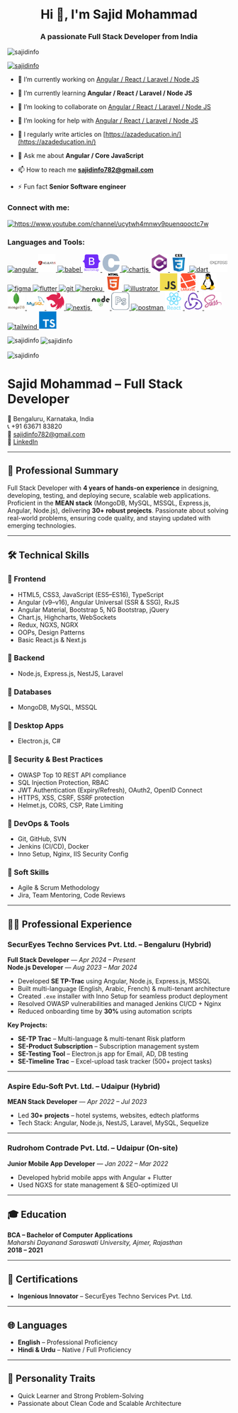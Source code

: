 <h1 align="center">Hi 👋, I'm Sajid Mohammad</h1>
<h3 align="center">A passionate Full Stack Developer from India</h3>

<p align="left"> <img src="https://komarev.com/ghpvc/?username=sajidinfo&label=Profile%20views&color=0e75b6&style=flat" alt="sajidinfo" /> </p>

<p align="left"> <a href="https://github.com/ryo-ma/github-profile-trophy"><img src="https://github-profile-trophy.vercel.app/?username=sajidinfo" alt="sajidinfo" /></a> </p>

- 🔭 I’m currently working on [Angular / React / Laravel / Node JS](http://aonetourtravels.in/)

- 🌱 I’m currently learning **Angular / React / Laravel / Node JS**

- 👯 I’m looking to collaborate on [Angular / React / Laravel / Node JS](https://karnivillaudaipur.com/)

- 🤝 I’m looking for help with [Angular / React / Laravel / Node JS](https://azadeducation.in/)

- 📝 I regularly write articles on [https://azadeducation.in/](https://azadeducation.in/)

- 💬 Ask me about **Angular / Core JavaScript**

- 📫 How to reach me **sajidinfo782@gmail.com**

- ⚡ Fun fact **Senior Software engineer**

<h3 align="left">Connect with me:</h3>
<p align="left">
<a href="https://www.youtube.com/c/https://www.youtube.com/channel/ucytwh4mnwv9puenqooctc7w" target="blank"><img align="center" src="https://raw.githubusercontent.com/rahuldkjain/github-profile-readme-generator/master/src/images/icons/Social/youtube.svg" alt="https://www.youtube.com/channel/ucytwh4mnwv9puenqooctc7w" height="30" width="40" /></a>
</p>

<h3 align="left">Languages and Tools:</h3>
<p align="left"> <a href="https://angular.io" target="_blank" rel="noreferrer"> <img src="https://angular.io/assets/images/logos/angular/angular.svg" alt="angular" width="40" height="40"/> </a> <a href="https://angular.io" target="_blank" rel="noreferrer"> <img src="https://raw.githubusercontent.com/devicons/devicon/master/icons/angularjs/angularjs-original-wordmark.svg" alt="angularjs" width="40" height="40"/> </a> <a href="https://babeljs.io/" target="_blank" rel="noreferrer"> <img src="https://www.vectorlogo.zone/logos/babeljs/babeljs-icon.svg" alt="babel" width="40" height="40"/> </a> <a href="https://getbootstrap.com" target="_blank" rel="noreferrer"> <img src="https://raw.githubusercontent.com/devicons/devicon/master/icons/bootstrap/bootstrap-plain-wordmark.svg" alt="bootstrap" width="40" height="40"/> </a> <a href="https://www.cprogramming.com/" target="_blank" rel="noreferrer"> <img src="https://raw.githubusercontent.com/devicons/devicon/master/icons/c/c-original.svg" alt="c" width="40" height="40"/> </a> <a href="https://www.chartjs.org" target="_blank" rel="noreferrer"> <img src="https://www.chartjs.org/media/logo-title.svg" alt="chartjs" width="40" height="40"/> </a> <a href="https://www.w3schools.com/cs/" target="_blank" rel="noreferrer"> <img src="https://raw.githubusercontent.com/devicons/devicon/master/icons/csharp/csharp-original.svg" alt="csharp" width="40" height="40"/> </a> <a href="https://www.w3schools.com/css/" target="_blank" rel="noreferrer"> <img src="https://raw.githubusercontent.com/devicons/devicon/master/icons/css3/css3-original-wordmark.svg" alt="css3" width="40" height="40"/> </a> <a href="https://dart.dev" target="_blank" rel="noreferrer"> <img src="https://www.vectorlogo.zone/logos/dartlang/dartlang-icon.svg" alt="dart" width="40" height="40"/> </a> <a href="https://expressjs.com" target="_blank" rel="noreferrer"> <img src="https://raw.githubusercontent.com/devicons/devicon/master/icons/express/express-original-wordmark.svg" alt="express" width="40" height="40"/> </a> <a href="https://www.figma.com/" target="_blank" rel="noreferrer"> <img src="https://www.vectorlogo.zone/logos/figma/figma-icon.svg" alt="figma" width="40" height="40"/> </a> <a href="https://flutter.dev" target="_blank" rel="noreferrer"> <img src="https://www.vectorlogo.zone/logos/flutterio/flutterio-icon.svg" alt="flutter" width="40" height="40"/> </a> <a href="https://git-scm.com/" target="_blank" rel="noreferrer"> <img src="https://www.vectorlogo.zone/logos/git-scm/git-scm-icon.svg" alt="git" width="40" height="40"/> </a> <a href="https://heroku.com" target="_blank" rel="noreferrer"> <img src="https://www.vectorlogo.zone/logos/heroku/heroku-icon.svg" alt="heroku" width="40" height="40"/> </a> <a href="https://www.w3.org/html/" target="_blank" rel="noreferrer"> <img src="https://raw.githubusercontent.com/devicons/devicon/master/icons/html5/html5-original-wordmark.svg" alt="html5" width="40" height="40"/> </a> <a href="https://www.adobe.com/in/products/illustrator.html" target="_blank" rel="noreferrer"> <img src="https://www.vectorlogo.zone/logos/adobe_illustrator/adobe_illustrator-icon.svg" alt="illustrator" width="40" height="40"/> </a> <a href="https://developer.mozilla.org/en-US/docs/Web/JavaScript" target="_blank" rel="noreferrer"> <img src="https://raw.githubusercontent.com/devicons/devicon/master/icons/javascript/javascript-original.svg" alt="javascript" width="40" height="40"/> </a> <a href="https://laravel.com/" target="_blank" rel="noreferrer"> <img src="https://raw.githubusercontent.com/devicons/devicon/master/icons/laravel/laravel-plain-wordmark.svg" alt="laravel" width="40" height="40"/> </a> <a href="https://www.linux.org/" target="_blank" rel="noreferrer"> <img src="https://raw.githubusercontent.com/devicons/devicon/master/icons/linux/linux-original.svg" alt="linux" width="40" height="40"/> </a> <a href="https://www.mongodb.com/" target="_blank" rel="noreferrer"> <img src="https://raw.githubusercontent.com/devicons/devicon/master/icons/mongodb/mongodb-original-wordmark.svg" alt="mongodb" width="40" height="40"/> </a> <a href="https://www.mysql.com/" target="_blank" rel="noreferrer"> <img src="https://raw.githubusercontent.com/devicons/devicon/master/icons/mysql/mysql-original-wordmark.svg" alt="mysql" width="40" height="40"/> </a> <a href="https://nestjs.com/" target="_blank" rel="noreferrer"> <img src="https://raw.githubusercontent.com/devicons/devicon/master/icons/nestjs/nestjs-plain.svg" alt="nestjs" width="40" height="40"/> </a> <a href="https://nextjs.org/" target="_blank" rel="noreferrer"> <img src="https://cdn.worldvectorlogo.com/logos/nextjs-2.svg" alt="nextjs" width="40" height="40"/> </a> <a href="https://nodejs.org" target="_blank" rel="noreferrer"> <img src="https://raw.githubusercontent.com/devicons/devicon/master/icons/nodejs/nodejs-original-wordmark.svg" alt="nodejs" width="40" height="40"/> </a> <a href="https://www.photoshop.com/en" target="_blank" rel="noreferrer"> <img src="https://raw.githubusercontent.com/devicons/devicon/master/icons/photoshop/photoshop-line.svg" alt="photoshop" width="40" height="40"/> </a> <a href="https://postman.com" target="_blank" rel="noreferrer"> <img src="https://www.vectorlogo.zone/logos/getpostman/getpostman-icon.svg" alt="postman" width="40" height="40"/> </a> <a href="https://reactjs.org/" target="_blank" rel="noreferrer"> <img src="https://raw.githubusercontent.com/devicons/devicon/master/icons/react/react-original-wordmark.svg" alt="react" width="40" height="40"/> </a> <a href="https://redux.js.org" target="_blank" rel="noreferrer"> <img src="https://raw.githubusercontent.com/devicons/devicon/master/icons/redux/redux-original.svg" alt="redux" width="40" height="40"/> </a> <a href="https://sass-lang.com" target="_blank" rel="noreferrer"> <img src="https://raw.githubusercontent.com/devicons/devicon/master/icons/sass/sass-original.svg" alt="sass" width="40" height="40"/> </a> <a href="https://tailwindcss.com/" target="_blank" rel="noreferrer"> <img src="https://www.vectorlogo.zone/logos/tailwindcss/tailwindcss-icon.svg" alt="tailwind" width="40" height="40"/> </a> <a href="https://www.typescriptlang.org/" target="_blank" rel="noreferrer"> <img src="https://raw.githubusercontent.com/devicons/devicon/master/icons/typescript/typescript-original.svg" alt="typescript" width="40" height="40"/> </a> </p>

<p><img align="left" src="https://github-readme-stats.vercel.app/api/top-langs?username=sajidinfo&show_icons=true&locale=en&layout=compact" alt="sajidinfo" /></p>

<p>&nbsp;<img align="center" src="https://github-readme-stats.vercel.app/api?username=sajidinfo&show_icons=true&locale=en" alt="sajidinfo" /></p>

<p><img align="center" src="https://github-readme-streak-stats.herokuapp.com/?user=sajidinfo&" alt="sajidinfo" /></p>

# Sajid Mohammad – Full Stack Developer  
📍 Bengaluru, Karnataka, India  
📞 +91 63671 83820  
📧 sajidinfo782@gmail.com  
🔗 [LinkedIn](https://www.linkedin.com/in/md-sajidmohammad)

---

## 💼 Professional Summary  
Full Stack Developer with **4 years of hands-on experience** in designing, developing, testing, and deploying secure, scalable web applications. Proficient in the **MEAN stack** (MongoDB, MySQL, MSSQL, Express.js, Angular, Node.js), delivering **30+ robust projects**. Passionate about solving real-world problems, ensuring code quality, and staying updated with emerging technologies.

---

## 🛠️ Technical Skills  

### 🔷 Frontend  
- HTML5, CSS3, JavaScript (ES5–ES16), TypeScript  
- Angular (v9–v16), Angular Universal (SSR & SSG), RxJS  
- Angular Material, Bootstrap 5, NG Bootstrap, jQuery  
- Chart.js, Highcharts, WebSockets  
- Redux, NGXS, NGRX  
- OOPs, Design Patterns  
- Basic React.js & Next.js  

### 🔷 Backend  
- Node.js, Express.js, NestJS, Laravel  

### 🔷 Databases  
- MongoDB, MySQL, MSSQL  

### 🔷 Desktop Apps  
- Electron.js, C#  

### 🔐 Security & Best Practices  
- OWASP Top 10 REST API compliance  
- SQL Injection Protection, RBAC  
- JWT Authentication (Expiry/Refresh), OAuth2, OpenID Connect  
- HTTPS, XSS, CSRF, SSRF protection  
- Helmet.js, CORS, CSP, Rate Limiting  

### 🔧 DevOps & Tools  
- Git, GitHub, SVN  
- Jenkins (CI/CD), Docker  
- Inno Setup, Nginx, IIS Security Config  

### 🤝 Soft Skills  
- Agile & Scrum Methodology  
- Jira, Team Mentoring, Code Reviews  

---

## 👨‍💻 Professional Experience  

### **SecurEyes Techno Services Pvt. Ltd. – Bengaluru (Hybrid)**  
**Full Stack Developer** — *Apr 2024 – Present*  
**Node.js Developer** — *Aug 2023 – Mar 2024*  
- Developed **SE TP-Trac** using Angular, Node.js, Express.js, MSSQL  
- Built multi-language (English, Arabic, French) & multi-tenant architecture  
- Created `.exe` installer with Inno Setup for seamless product deployment  
- Resolved OWASP vulnerabilities and managed Jenkins CI/CD + Nginx  
- Reduced onboarding time by **30%** using automation scripts  

**Key Projects:**  
- **SE-TP Trac** – Multi-language & multi-tenant Risk platform  
- **SE-Product Subscription** – Subscription management system  
- **SE-Testing Tool** – Electron.js app for Email, AD, DB testing  
- **SE-Timeline Trac** – Excel-upload task tracker (500+ project tasks)  

---

### **Aspire Edu-Soft Pvt. Ltd. – Udaipur (Hybrid)**  
**MEAN Stack Developer** — *Apr 2022 – Jul 2023*  
- Led **30+ projects** – hotel systems, websites, edtech platforms  
- Tech Stack: Angular, Node.js, NestJS, Laravel, MySQL, Sequelize  

---

### **Rudrohom Contrade Pvt. Ltd. – Udaipur (On-site)**  
**Junior Mobile App Developer** — *Jan 2022 – Mar 2022*  
- Developed hybrid mobile apps with Angular + Flutter  
- Used NGXS for state management & SEO-optimized UI  

---

## 🎓 Education  
**BCA – Bachelor of Computer Applications**  
*Maharshi Dayanand Saraswati University, Ajmer, Rajasthan*  
**2018 – 2021**

---

## 🏅 Certifications  
- **Ingenious Innovator** – SecurEyes Techno Services Pvt. Ltd.

---

## 🌐 Languages  
- **English** – Professional Proficiency  
- **Hindi & Urdu** – Native / Full Proficiency  

---

## 🧠 Personality Traits  
- Quick Learner and Strong Problem-Solving  
- Passionate about Clean Code and Scalable Architecture  

